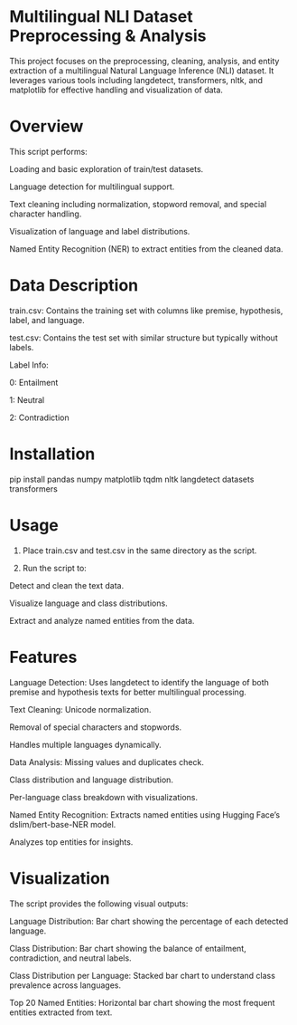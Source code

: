 # Multilingual NLI Dataset Preprocessing & Analysis

This project focuses on the preprocessing, cleaning, analysis, and entity extraction of a multilingual Natural Language Inference (NLI) dataset. It leverages various tools including langdetect, transformers, nltk, and matplotlib for effective handling and visualization of data.

# Overview
This script performs:

Loading and basic exploration of train/test datasets.

Language detection for multilingual support.

Text cleaning including normalization, stopword removal, and special character handling.

Visualization of language and label distributions.

Named Entity Recognition (NER) to extract entities from the cleaned data.

# Data Description
train.csv: Contains the training set with columns like premise, hypothesis, label, and language.

test.csv: Contains the test set with similar structure but typically without labels.

Label Info:

  0: Entailment

  1: Neutral

  2: Contradiction

# Installation

pip install pandas numpy matplotlib tqdm nltk langdetect datasets transformers

# Usage
1. Place train.csv and test.csv in the same directory as the script.

2. Run the script to:

  Detect and clean the text data.

  Visualize language and class distributions.

  Extract and analyze named entities from the data.

# Features
Language Detection:
  Uses langdetect to identify the language of both premise and hypothesis texts for better multilingual processing.

Text Cleaning:
  Unicode normalization.

  Removal of special characters and stopwords.

  Handles multiple languages dynamically.

Data Analysis:
  Missing values and duplicates check.

  Class distribution and language distribution.

  Per-language class breakdown with visualizations.

Named Entity Recognition:
  Extracts named entities using Hugging Face’s dslim/bert-base-NER model.

  Analyzes top entities for insights.

# Visualization
The script provides the following visual outputs:

Language Distribution: 
Bar chart showing the percentage of each detected language.

Class Distribution:
Bar chart showing the balance of entailment, contradiction, and neutral labels.

Class Distribution per Language:
Stacked bar chart to understand class prevalence across languages.

Top 20 Named Entities:
Horizontal bar chart showing the most frequent entities extracted from text.
